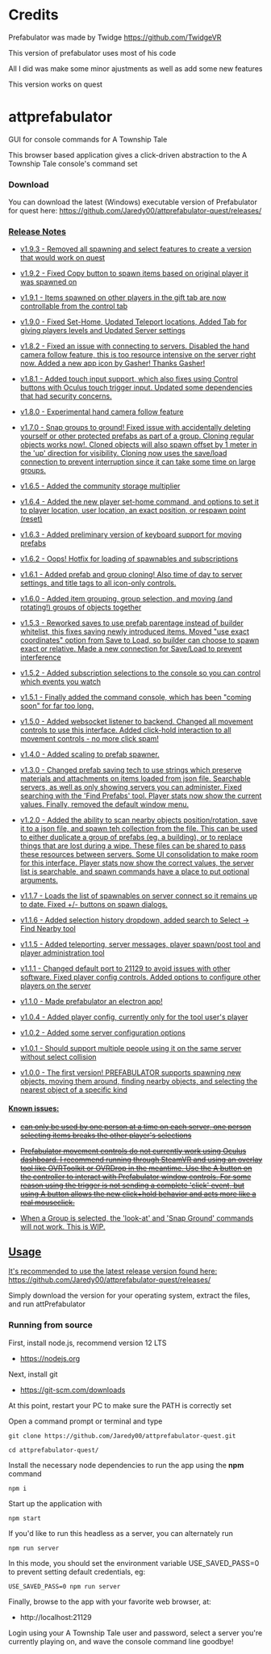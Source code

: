 # Credits
Prefabulator was made by Twidge https://github.com/TwidgeVR

This version of prefabulator uses most of his code

All I did was make some minor ajustments as well as add some new features

This version works on quest

# attprefabulator
GUI for console commands for A Township Tale

This browser based application gives a click-driven abstraction to the A Township Tale console's command set

### Download
You can download the latest (Windows) executable version of Prefabulator for quest here:
https://github.com/Jaredy00/attprefabulator-quest/releases/

<a href="https://github.com/Jaredy00/attprefabulator-quest/releases/">

### Release Notes
- v1.9.3 - Removed all spawning and select features to create a version that would work on quest

- v1.9.2 - Fixed Copy button to spawn items based on original player it was spawned on

- v1.9.1 - Items spawned on other players in the gift tab are now controllable from the control tab

- v1.9.0 - Fixed Set-Home, Updated Teleport locations, Added Tab for giving players levels and Updated Server settings

- v1.8.2 - Fixed an issue with connecting to servers. Disabled the hand camera follow feature, this is too resource intensive on the server right now.  Added a new app icon by Gasher!  Thanks Gasher!

- v1.8.1 - Added touch input support, which also fixes using Control buttons with Oculus touch trigger input.  Updated some dependencies that had security concerns.

- v1.8.0 - Experimental hand camera follow feature

- v1.7.0 - Snap groups to ground! Fixed issue with accidentally deleting yourself or other protected prefabs as part of a group. Cloning regular objects works now!.  Cloned objects will also spawn offset by 1 meter in the 'up' direction for visibility. Cloning now uses the save/load connection to prevent interruption since it can take some time on large groups.

- v1.6.5 - Added the community storage multiplier

- v1.6.4 - Added the new player set-home command, and options to set it to player location, user location, an exact position, or respawn point (reset)

- v1.6.3 - Added preliminary version of keyboard support for moving prefabs

- v1.6.2 - Oops! Hotfix for loading of spawnables and subscriptions

- v1.6.1 - Added prefab and group cloning! Also time of day to server settings, and title tags to all icon-only controls.

- v1.6.0 - Added item grouping, group selection, and moving (and rotating!) groups of objects together

- v1.5.3 - Reworked saves to use prefab parentage instead of builder whitelist, this fixes saving newly introduced items. Moved "use exact coordinates" option from Save to Load, so builder can choose to spawn exact or relative. Made a new connection for Save/Load to prevent interference

- v1.5.2 - Added subscription selections to the console so you can control which events you watch

- v1.5.1 - Finally added the command console, which has been "coming soon" for far too long.

- v1.5.0 - Added websocket listener to backend.  Changed all movement controls to use this interface.  Added click-hold interaction to all movement controls - no more click spam!

- v1.4.0 - Added scaling to prefab spawner.

- v1.3.0 - Changed prefab saving tech to use strings which preserve materials and attachments on items loaded from json file.  Searchable servers, as well as only showing servers you can administer.  Fixed searching with the 'Find Prefabs' tool.  Player stats now show the current values. Finally, removed the default window menu.

- v1.2.0 - Added the ability to scan nearby objects position/rotation, save it to a json file, and spawn teh collection from the file.  This can be used to either duplicate a group of prefabs (eg. a building), or to replace things that are lost during a wipe. These files can be shared to pass these resources between servers.  Some UI consolidation to make room for this interface.  Player stats now show the correct values, the server list is searchable, and spawn commands have a place to put optional arguments.

- v1.1.7 - Loads the list of spawnables on server connect so it remains up to date.  Fixed +/- buttons on spawn dialogs.

- v1.1.6 - Added selection history dropdown, added search to Select -> Find Nearby tool

- v1.1.5 - Added teleporting, server messages, player spawn/post tool and player administration tool

- v1.1.1 - Changed default port to 21129 to avoid issues with other software.  Fixed player config controls.  Added options to configure other players on the server

- v1.1.0 - Made prefabulator an electron app!

- v1.0.4 - Added player config, currently only for the tool user's player

- v1.0.2 - Added some server configuration options

- v1.0.1  - Should support multiple people using it on the same server without select collision

- v1.0.0  - The first version!  PREFABULATOR supports spawning new objects, moving them around, finding nearby objects, and selecting the nearest object of a specific kind

#### Known issues:
- ~~can only be used by one person at a time on each server, one person selecting items breaks the other player's selections~~

- ~~Prefabulator movement controls do not currently work using Oculus dashboard.  I recommend running through SteamVR and using an overlay tool like OVRToolkit or OVRDrop in the meantime. Use the A button on the controller to interact with Prefabulator window controls.  For some reason using the trigger is not sending a complete 'click' event, but using A button allows the new click+hold behavior and acts more like a real mouseclick.~~

- When a Group is selected, the 'look-at' and 'Snap Ground' commands will not work.  This is WIP.

## Usage 

It's recommended to use the latest release version found here:
https://github.com/Jaredy00/attprefabulator-quest/releases/

Simply download the version for your operating system, extract the files, and run attPrefabulator

### Running from source

First, install node.js, recommend version 12 LTS

- https://nodejs.org

Next, install git

- https://git-scm.com/downloads

At this point, restart your PC to make sure the PATH is correctly set

Open a command prompt or terminal and type

```
git clone https://github.com/Jaredy00/attprefabulator-quest.git

cd attprefabulator-quest/
```

Install the necessary node dependencies to run the app using the **npm** command
```
npm i
```

Start up the application with
```
npm start
```

If you'd like to run this headless as a server, you can alternately run
```
npm run server
```

In this mode, you should set the environment variable USE_SAVED_PASS=0 to prevent setting default credentials, eg:
```
USE_SAVED_PASS=0 npm run server
```

Finally, browse to the app with your favorite web browser, at:

- http://localhost:21129


Login using your A Township Tale user and password, select a server you're currently playing on, and wave the console command line goodbye!
